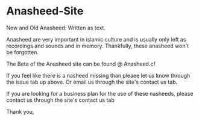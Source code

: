 # Anasheed-Site
New and Old Anasheed: Written as text.

Anasheed are very important in islamic culture and is usually only left as recordings and sounds and in memory.
Thankfully, these anasheed won't be forgotten.

The Beta of the Anasheed site can be found @ Anasheed.cf

If you feel like there is a nasheed missing than pleaee let us know through the issue tab up above.
Or email us through the site's contact us tab.

If you are looking for a business plan for the use of these nasheeds, please contact us through the site's contact us tab

Thank you,
